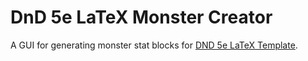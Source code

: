 # DnD 5e LaTeX Monster Creator

A GUI for generating monster stat blocks for [DND 5e LaTeX Template](https://github.com/rpgtex/DND-5e-LaTeX-Template).

